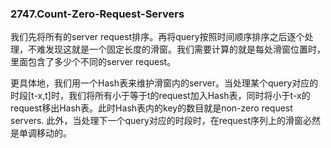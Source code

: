 ### 2747.Count-Zero-Request-Servers

我们先将所有的server request排序。再将query按照时间顺序排序之后逐个处理，不难发现这就是一个固定长度的滑窗。我们需要计算的就是每处滑窗位置时，里面包含了多少个不同的server request。

更具体地，我们用一个Hash表来维护滑窗内的server。当处理某个query对应的时段[t-x,t]时，我们将所有小于等于t的request加入Hash表，同时将小于t-x的request移出Hash表。此时Hash表内的key的数目就是non-zero request servers. 此外，当处理下一个query对应的时段时，在request序列上的滑窗必然是单调移动的。
